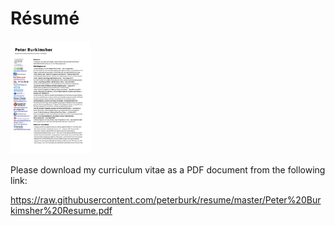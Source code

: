 # Résumé

<img class="aligncenter" alt="CV" src="https://raw.githubusercontent.com/peterburk/resume/master/CV.png" width="128">

Please download my curriculum vitae as a PDF document from the following link:

https://raw.githubusercontent.com/peterburk/resume/master/Peter%20Burkimsher%20Resume.pdf


